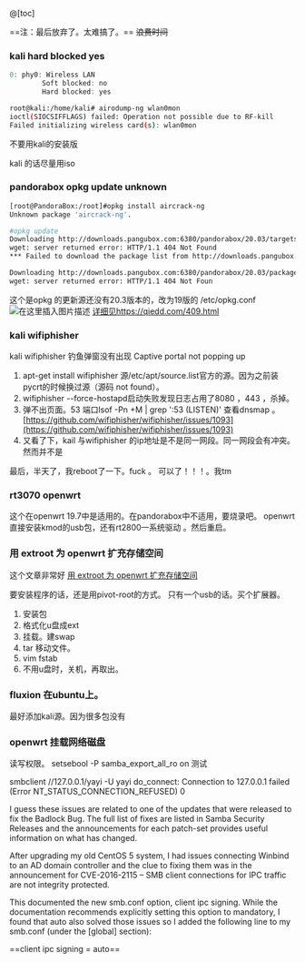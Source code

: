 ﻿@[toc]

==注：最后放弃了。太难搞了。== ~~浪费时间~~ 

### kali hard blocked yes
```c
0: phy0: Wireless LAN
        Soft blocked: no
        Hard blocked: yes
```

```bash
root@kali:/home/kali# airodump-ng wlan0mon
ioctl(SIOCSIFFLAGS) failed: Operation not possible due to RF-kill
Failed initializing wireless card(s): wlan0mon
```
不要用kali的安装版

kali 的话尽量用iso

### pandorabox opkg update unknown

```bash
[root@PandoraBox:/root]#opkg install aircrack-ng
Unknown package 'aircrack-ng'.

```

```bash
#opkg update
Downloading http://downloads.pangubox.com:6380/pandorabox/20.03/targets/ralink/mt7621/packages/Packages.gz
wget: server returned error: HTTP/1.1 404 Not Found
*** Failed to download the package list from http://downloads.pangubox.com:6380/pandorabox/20.03/targets/ralink/mt7621/packages/Packages.gz

Downloading http://downloads.pangubox.com:6380/pandorabox/20.03/packages/mipsel_1004kc_dsp/base/Packages.gz
wget: server returned error: HTTP/1.1 404 Not Foun
```
这个是opkg 的更新源还没有20.3版本的，改为19版的
/etc/opkg.conf
![在这里插入图片描述](http://img.yayi.site/csdn/20210206110723165.png-watermaskStyle)
[详细见https://qiedd.com/409.html](https://qiedd.com/409.html)


### kali wifiphisher
kali wifiphisher 钓鱼弹窗没有出现  Captive portal not popping up

1. apt-get install wifiphisher 源/etc/apt/source.list官方的源。因为之前装pycrt的时候换过源（源码 not found）。
2. wifiphisher --force-hostapd启动失败发现日志占用了8080 ，443  ，杀掉。
3. 弹不出页面。53 端口lsof -Pn +M | grep ':53 (LISTEN)'  查看dnsmap 。 [https://github.com/wifiphisher/wifiphisher/issues/1093](https://github.com/wifiphisher/wifiphisher/issues/1093)
4. 又看了下，kail 与wifiphisher 的ip地址是不是同一网段。同一网段会有冲突。然而并不是

最后，半天了，我reboot了一下。fuck 。 可以了！！！。我tm

### rt3070 openwrt
这个在openwrt 19.7中是适用的。在pandorabox中不适用，要烧录吧。
openwrt 直接安装kmod的usb包，还有rt2800一系统驱动 。然后重启。

### 用 extroot 为 openwrt 扩充存储空间
这个文章非常好
[用 extroot 为 openwrt 扩充存储空间](https://www.solarck.com/openwrt-extroot.html)

要安装程序的话，还是用pivot-root的方式。
只有一个usb的话。买个扩展器。
1. 安装包
2. 格式化u盘成ext
3. 挂载。建swap 
4. tar 移动文件。
5. vim fstab 
6. 不用u盘时，关机，再取出。

### fluxion 在ubuntu上。
最好添加kali源。因为很多包没有

### openwrt 挂载网络磁盘

读写权限。
setsebool -P samba_export_all_ro on
测试

 smbclient //127.0.0.1/yayi -U yayi
do_connect: Connection to 127.0.0.1 failed (Error NT_STATUS_CONNECTION_REFUSED)
0

I guess these issues are related to one of the updates that were released to fix the Badlock Bug. The full list of fixes are listed in Samba Security Releases and the announcements for each patch-set provides useful information on what has changed.

After upgrading my old CentOS 5 system, I had issues connecting Winbind to an AD domain controller and the clue to fixing them was in the announcement for CVE-2016-2115 – SMB client connections for IPC traffic are not integrity protected.

This documented the new smb.conf option, client ipc signing. While the documentation recommends explicitly setting this option to mandatory, I found that auto also solved those issues so I added the following line to my smb.conf (under the [global] section):

==client ipc signing = auto==
